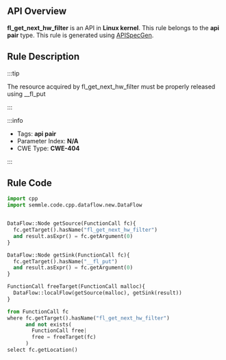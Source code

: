 ---
---


## API Overview
**fl_get_next_hw_filter** is an API in **Linux kernel**. This rule belongs to the **api pair** type. This rule is generated using [APISpecGen](../../tools/APISpecGen).
## Rule Description

:::tip

The resource acquired by fl_get_next_hw_filter must be properly released using __fl_put

:::

:::info

- Tags: **api pair**
- Parameter Index: **N/A**
- CWE Type: **CWE-404**

:::

## Rule Code
```python
import cpp
import semmle.code.cpp.dataflow.new.DataFlow


DataFlow::Node getSource(FunctionCall fc){
  fc.getTarget().hasName("fl_get_next_hw_filter")
  and result.asExpr() = fc.getArgument(0)
}

DataFlow::Node getSink(FunctionCall fc){
  fc.getTarget().hasName("__fl_put")
  and result.asExpr() = fc.getArgument(0)
}

FunctionCall freeTarget(FunctionCall malloc){
  DataFlow::localFlow(getSource(malloc), getSink(result))
}

from FunctionCall fc
where fc.getTarget().hasName("fl_get_next_hw_filter")
      and not exists(
        FunctionCall free| 
        free = freeTarget(fc)
      )
select fc.getLocation()

    
```